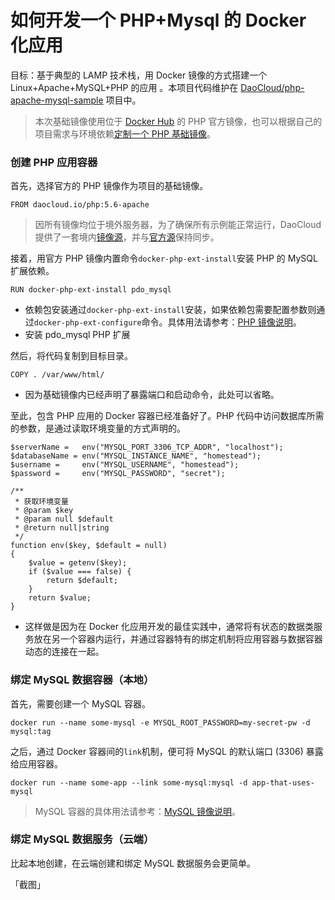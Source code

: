 # 如何开发一个 PHP+Mysql 的 Docker 化应用

目标：基于典型的 LAMP 技术栈，用 Docker 镜像的方式搭建一个 Linux+Apache+MySQL+PHP 的应用 。本项目代码维护在 [DaoCloud/php-apache-mysql-sample](https://github.com/DaoCloud/php-apache-mysql-sample) 项目中。

> 本次基础镜像使用位于 [Docker Hub](https://github.com/docker-library/official-images/blob/master/library/php) 的 PHP 官方镜像，也可以根据自己的项目需求与环境依赖[定制一个 PHP 基础镜像]()。

### 创建 PHP 应用容器

首先，选择官方的 PHP 镜像作为项目的基础镜像。

```
FROM daocloud.io/php:5.6-apache
```
> 因所有镜像均位于境外服务器，为了确保所有示例能正常运行，DaoCloud 提供了一套境内[镜像源]()，并与[官方源]()保持同步。

接着，用官方 PHP 镜像内置命令`docker-php-ext-install`安装 PHP 的 MySQL 扩展依赖。

```
RUN docker-php-ext-install pdo_mysql
```

* 依赖包安装通过`docker-php-ext-install`安装，如果依赖包需要配置参数则通过`docker-php-ext-configure`命令。具体用法请参考：[PHP 镜像说明](https://registry.hub.docker.com/_/php/)。
* 安装 pdo_mysql PHP 扩展

然后，将代码复制到目标目录。

```
COPY . /var/www/html/
```

* 因为基础镜像内已经声明了暴露端口和启动命令，此处可以省略。

至此，包含 PHP 应用的 Docker 容器已经准备好了。PHP 代码中访问数据库所需的参数，是通过读取环境变量的方式声明的。

```
$serverName =   env("MYSQL_PORT_3306_TCP_ADDR", "localhost");
$databaseName = env("MYSQL_INSTANCE_NAME", "homestead");
$username =     env("MYSQL_USERNAME", "homestead");
$password =     env("MYSQL_PASSWORD", "secret");

/**
 * 获取环境变量
 * @param $key
 * @param null $default
 * @return null|string
 */
function env($key, $default = null)
{
    $value = getenv($key);
    if ($value === false) {
        return $default;
    }
    return $value;
}
```

* 这样做是因为在 Docker 化应用开发的最佳实践中，通常将有状态的数据类服务放在另一个容器内运行，并通过容器特有的绑定机制将应用容器与数据容器动态的连接在一起。

### 绑定 MySQL 数据容器（本地）
首先，需要创建一个 MySQL 容器。

```
docker run --name some-mysql -e MYSQL_ROOT_PASSWORD=my-secret-pw -d mysql:tag
```

之后，通过 Docker 容器间的`link`机制，便可将 MySQL 的默认端口 (3306) 暴露给应用容器。
```
docker run --name some-app --link some-mysql:mysql -d app-that-uses-mysql
```
> MySQL 容器的具体用法请参考：[MySQL 镜像说明]()。

### 绑定 MySQL 数据服务（云端）

比起本地创建，在云端创建和绑定 MySQL 数据服务会更简单。

「截图」